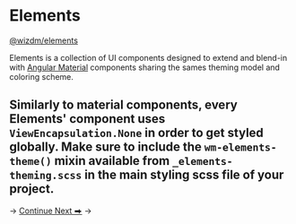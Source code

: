 <!-- toc: reference.json -->

# Elements 
[@wizdm/elements](https://github.com/wizdmio/wizdm/tree/master/libs/elements/src/lib) 

Elements is a collection of UI components designed to extend and blend-in with [Angular Material](https://material.angular.io/) components sharing the sames theming model and coloring scheme. 

Similarly to material components, every Elements' component uses `ViewEncapsulation.None` in order to get styled globally. Make sure to include the `wm-elements-theme()` mixin available from `_elements-theming.scss` in the main styling scss file of your project.
--- 
->
[Continue Next ⮕](docs/toc?go=next) 
->